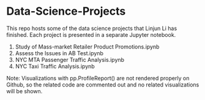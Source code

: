 # Data-Science-Projects
This repo hosts some of the data science projects that Linjun Li has finished. Each project is presented in a separate Jupyter notebook.

1. Study of Mass-market Retailer Product Promotions.ipynb
2. Assess the Issues in AB Test.ipynb
3. NYC MTA Passenger Traffic Analysis.ipynb
4. NYC Taxi Traffic Analysis.ipynb

Note: 
Visualizations with pp.ProfileReport() are not rendered properly on Github, so the related code are commented out and no related visualizations will be shown.
